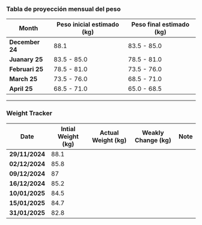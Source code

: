 ### **Tabla de proyección mensual del peso**

| **Month**       | **Peso inicial estimado (kg)** | **Peso final estimado (kg)** |
| --------------- | ------------------------------ | ---------------------------- |
| **December 24** | 88.1                           | 83.5 - 85.0                  |
| **Juanary 25**  | 83.5 - 85.0                    | 78.5 - 81.0                  |
| **Februari 25** | 78.5 - 81.0                    | 73.5 - 76.0                  |
| **March 25**    | 73.5 - 76.0                    | 68.5 - 71.0                  |
| **April 25**    | 68.5 - 71.0                    | 65.0 - 68.5                  |

---

### **Weight Tracker**

| **Date**       | **Intial Weight (kg)** | **Actual Weight (kg)** | **Weakly Change (kg)** | **Note** |
| -------------- | ---------------------- | ---------------------- | ---------------------- | -------- |
| **29/11/2024** | 88.1                   |                        |                        |          |
| **02/12/2024** | 85.8                   |                        |                        |          |
| **09/12/2024** | 87                     |                        |                        |          |
| **16/12/2024** | 85.2                   |                        |                        |          |
| **10/01/2025** | 84.5                   |                        |                        |          |
| **15/01/2025** | 84.7                   |                        |                        |          |
| **31/01/2025** | 82.8                   |                        |                        |          |
